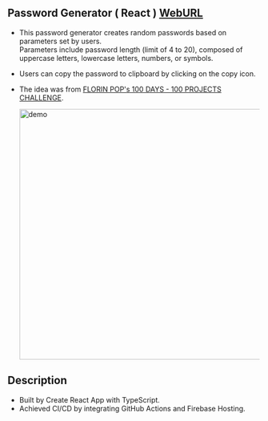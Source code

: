 ## Password Generator ( React ) [WebURL](https://password-generator-react-mika.web.app/)

- This password generator creates random passwords based on parameters set by users.  
  Parameters include password length (limit of 4 to 20), composed of uppercase letters, lowercase letters, numbers, or symbols.
- Users can copy the password to clipboard by clicking on the copy icon.
- The idea was from [FLORIN POP's 100 DAYS - 100 PROJECTS CHALLENGE](https://www.florin-pop.com/blog/2019/09/100-days-100-projects/).

  <img src="https://user-images.githubusercontent.com/102346844/218054350-54bc8b03-e07c-4dfd-8a7d-460f16075370.png" alt="demo" width="500" />

## Description

- Built by Create React App with TypeScript.
- Achieved CI/CD by integrating GitHub Actions and Firebase Hosting.
